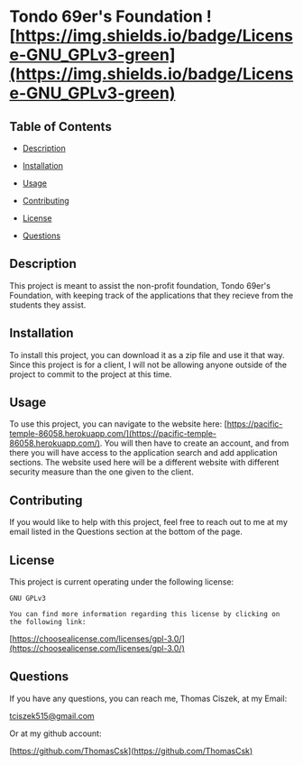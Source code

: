 # Tondo 69er's Foundation ![https://img.shields.io/badge/License-GNU_GPLv3-green](https://img.shields.io/badge/License-GNU_GPLv3-green) 
  
## Table of Contents

- [Description](#description)

- [Installation](#installation)
  
- [Usage](#usage)
 
- [Contributing](#contributing)
 
- [License](#license)

- [Questions](#questions)

## Description

This project is meant to assist the non-profit foundation, Tondo 69er's Foundation, with keeping track of the applications that they recieve from the students they assist. 

## Installation
  
To install this project, you can download it as a zip file and use it that way. Since this project is for a client, I will not be allowing anyone outside of the project to commit to the project at this time.
  
## Usage
  
To use this project, you can navigate to the website here: [https://pacific-temple-86058.herokuapp.com/](https://pacific-temple-86058.herokuapp.com/). You will then have to create an account, and from there you will have access to the application search and add application sections. The website used here will be a different website with different security measure than the one given to the client.
 
## Contributing

If you would like to help with this project, feel free to reach out to me at my email listed in the Questions section at the bottom of the page.
 
## License

This project is current operating under the following license:

    GNU GPLv3
 
    You can find more information regarding this license by clicking on the following link:
[https://choosealicense.com/licenses/gpl-3.0/](https://choosealicense.com/licenses/gpl-3.0/)

## Questions

If you have any questions, you can reach me, Thomas Ciszek, at my Email:

[tciszek515@gmail.com](#tciszek515@gmail.com)

Or at my github account:

[https://github.com/ThomasCsk](https://github.com/ThomasCsk)
